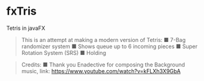 # fxTris
Tetris in javaFX

> This is an attempt at making a modern version of Tetris:
■ 7-Bag randomizer system 
■ Shows queue up to 6 incoming pieces
■ Super Rotation System (SRS)
■ Holding

> Credits:
■ Thank you Enadective for composing the Background music, link: https://www.youtube.com/watch?v=kFLXh3X9GbA
